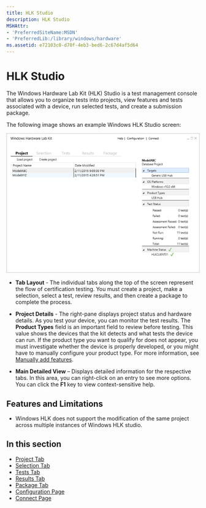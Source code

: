 ```yaml
---
title: HLK Studio
description: HLK Studio
MSHAttr:
- 'PreferredSiteName:MSDN'
- 'PreferredLib:/library/windows/hardware'
ms.assetid: e72103c0-d70f-4eb3-bed6-2c67d4af5d64
---
```


# HLK Studio


The Windows Hardware Lab Kit (HLK) Studio is a test management console that allows you to organize tests into projects, view features and tests associated with a device, run selected tests, and create a submission package.

The following image shows an example Windows HLK Studio screen:

![hlk studio layout screenshot](images/p-hlk-studio-project-tab.png)

-   **Tab Layout** - The individual tabs along the top of the screen represent the flow of certification testing. You must create a project, make a selection, select a test, review results, and then create a package to complete the process.

-   **Project Details** - The right-pane displays project status and hardware details. As you test your device, you can monitor the test results. The **Product Types** field is an important field to review before testing. This value shows the devices that the kit detects and what tests the device can run. If the product type you want to qualify for does not appear, you must investigate whether the device is properly developed, or you might have to manually configure your product type. For more information, see [Manually add features](manually-add-features.md).

-   **Main Detailed View** – Displays detailed information for the respective tabs. In this area, you can right-click on an entry to see more options. You can click the **F1** key to view context-sensitive help.

## <span id="Features-and-Limitations"></span><span id="features_and_limitations"></span><span id="FEATURES_AND_LIMITATIONS"></span>Features and Limitations


-   Windows HLK does not support the modification of the same project across multiple instances of Windows HLK studio.

## <span id="in_this_section"></span>In this section


-   [Project Tab](hlk-studio---project-tab.md)
-   [Selection Tab](hlk-studio---selection-tab.md)
-   [Tests Tab](hlk-studio---tests-tab.md)
-   [Results Tab](hlk-studio---results-tab.md)
-   [Package Tab](hlk-studio---package-tab.md)
-   [Configuration Page](hlk-studio---configuration-page.md)
-   [Connect Page](hlk-studio---connect-page.md)

 

 






